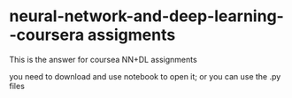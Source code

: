 # neural-network-and-deep-learning--coursera assigments
 This is the answer for coursea NN+DL assignments

you need to download and use notebook to open it; or you can use the .py files
